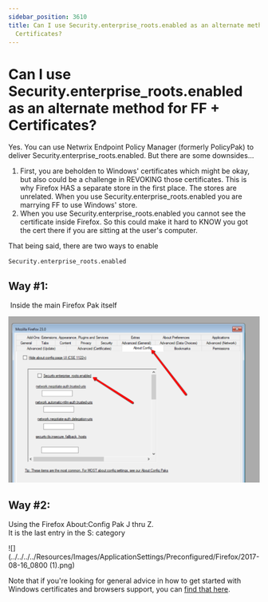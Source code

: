 ```yaml
---
sidebar_position: 3610
title: Can I use Security.enterprise_roots.enabled as an alternate method for FF +
  Certificates?
---
```


# Can I use Security.enterprise\_roots.enabled as an alternate method for FF + Certificates?

Yes. You can use Netwrix Endpoint Policy Manager (formerly PolicyPak) to deliver Security.enterprise\_roots.enabled. But there are some downsides…

1. First, you are beholden to Windows' certificates which might be okay, but also could be a challenge in REVOKING those certificates. This is why Firefox HAS a separate store in the first place. The stores are unrelated. When you use Security.enterprise\_roots.enabled you are marrying FF to use Windows' store.
2. When you use Security.enterprise\_roots.enabled you cannot see the certificate inside Firefox. So this could make it hard to KNOW you got the cert there if you are sitting at the user's computer.

That being said, there are two ways to enable

```
Security.enterprise_roots.enabled
```
## Way #1:

 Inside the main Firefox Pak itself

![](../../../../../../../static/images/PolicyPak/Content/Resources/Images/ApplicationSettings/Preconfigured/Firefox/161_1_2017-08-16_0820.png)

## Way #2:

Using the Firefox About:Config Pak J thru Z.  
It is the last entry in the S: category

![](../../../../Resources/Images/ApplicationSettings/Preconfigured/Firefox/2017-08-16_0800 (1).png)

Note that if you're looking for general advice in how to get started with Windows certificates and browsers support, you can [find that here](https://www.techrepublic.com/article/how-to-add-a-trusted-certificate-authority-certificate-to-chrome-and-firefox/ "How to add a trusted CA certificate to Chrome and Fire").